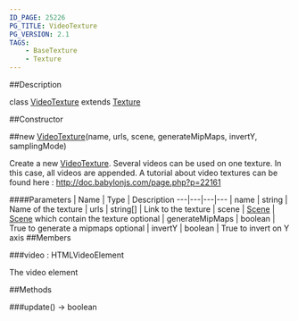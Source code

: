 ```yaml
---
ID_PAGE: 25226
PG_TITLE: VideoTexture
PG_VERSION: 2.1
TAGS:
    - BaseTexture
    - Texture
---
```

##Description

class [VideoTexture](/classes/2.2/VideoTexture) extends [Texture](/classes/2.2/Texture)



##Constructor

##new [VideoTexture](/classes/2.2/VideoTexture)(name, urls, scene, generateMipMaps, invertY, samplingMode)

Create a new [VideoTexture](/classes/2.2/VideoTexture). Several videos can be used on one texture. In this case, all videos are appended.
A tutorial about video textures can be found here : http://doc.babylonjs.com/page.php?p=22161

####Parameters
 | Name | Type | Description
---|---|---|---
 | name | string |  Name of the texture
 | urls | string[] |  Link to the texture
 | scene | [Scene](/classes/2.2/Scene) |  [Scene](/classes/2.2/Scene) which contain the texture
optional | generateMipMaps | boolean |  True to generate a mipmaps
optional | invertY | boolean |  True to invert on Y axis
##Members

###video : HTMLVideoElement

The video element

##Methods

###update() &rarr; boolean


